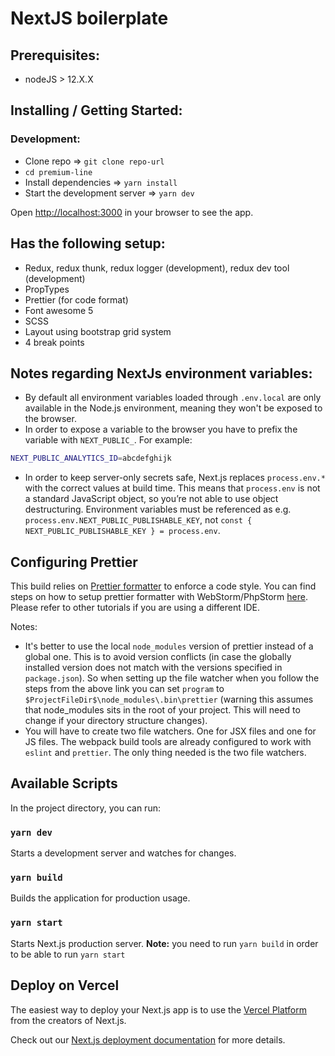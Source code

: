 # NextJS boilerplate

## Prerequisites:
- nodeJS > 12.X.X

## Installing / Getting Started:
### Development:

- Clone repo => `git clone repo-url`
- `cd premium-line`
- Install dependencies => `yarn install`
- Start the development server => `yarn dev`

Open [http://localhost:3000](http://localhost:3000) in your browser to see the app.

## Has the following setup:
- Redux, redux thunk, redux logger (development), redux dev tool (development)
- PropTypes
- Prettier (for code format)
- Font awesome 5
- SCSS
- Layout using bootstrap grid system
- 4 break points

## Notes regarding NextJs environment variables:
- By default all environment variables loaded through `.env.local` are only available in the Node.js environment, meaning they won't be exposed to the browser.
- In order to expose a variable to the browser you have to prefix the variable with `NEXT_PUBLIC_`. For example:

```bash
NEXT_PUBLIC_ANALYTICS_ID=abcdefghijk
```
-  In order to keep server-only secrets safe, Next.js replaces `process.env.*` with the correct values at build time. This means that `process.env` is not a standard JavaScript object, so you’re not able to use object destructuring. Environment variables must be referenced as e.g. `process.env.NEXT_PUBLIC_PUBLISHABLE_KEY`, not `const { NEXT_PUBLIC_PUBLISHABLE_KEY } = process.env`.

## Configuring Prettier

This build relies on [Prettier formatter](https://prettier.io/) to enforce a code style. You can find steps on how to setup prettier formatter with WebStorm/PhpStorm [here](https://prettier.io/docs/en/webstorm.html#running-prettier-on-save-using-file-watcher). Please refer to other tutorials if you are using a different IDE.

Notes:

- It's better to use the local `node_modules` version of prettier instead of a global one. This is to avoid version conflicts (in case the globally installed version does not match with the versions specified in `package.json`). So when setting up the file watcher when you follow the steps from the above link you can set `program` to `$ProjectFileDir$\node_modules\.bin\prettier` (warning this assumes that node_modules sits in the root of your project. This will need to change if your directory structure changes).
- You will have to create two file watchers. One for JSX files and one for JS files. The webpack build tools are already configured to work with `eslint` and `prettier`. The only thing needed is the two file watchers.

## Available Scripts

In the project directory, you can run:

### `yarn dev`
Starts a development server and watches for changes.

### `yarn build`
Builds the application for production usage.

### `yarn start`
Starts Next.js production server. **Note:** you need to run `yarn build` in order to be able to run `yarn start`

## Deploy on Vercel

The easiest way to deploy your Next.js app is to use the [Vercel Platform](https://vercel.com/new?utm_medium=default-template&filter=next.js&utm_source=create-next-app&utm_campaign=create-next-app-readme) from the creators of Next.js.

Check out our [Next.js deployment documentation](https://nextjs.org/docs/deployment) for more details.
